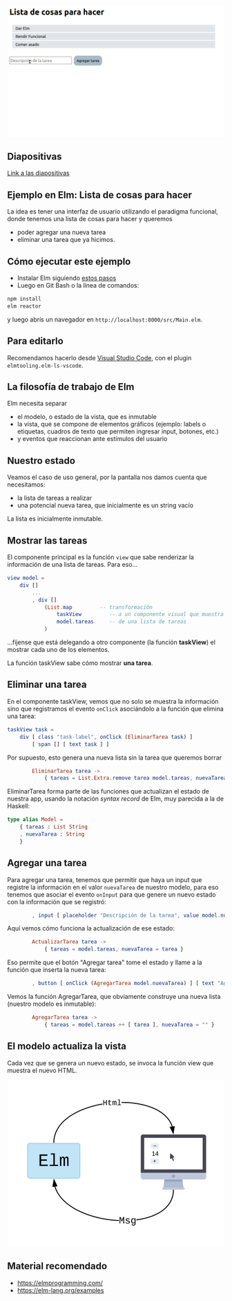 ![demo](./image/demo2021.gif)

## Diapositivas

[Link a las diapositivas](https://docs.google.com/presentation/d/16L1Iin6Au1CHNSr7QXFxIn3b0kAHzMgfo4mediIHRbg/edit)

## Ejemplo en Elm: Lista de cosas para hacer

La idea es tener una interfaz de usuario utilizando el paradigma funcional, donde tenemos una lista de cosas para hacer y queremos

- poder agregar una nueva tarea
- eliminar una tarea que ya hicimos.

## Cómo ejecutar este ejemplo

- Instalar Elm siguiendo [estos pasos](https://guide.elm-lang.org/install/elm.html)
- Luego en Git Bash o la línea de comandos:

```bash
npm install
elm reactor
```

y luego abrís un navegador en `http://localhost:8000/src/Main.elm`.

## Para editarlo

Recomendamos hacerlo desde [Visual Studio Code](https://code.visualstudio.com/), con el plugin `elmtooling.elm-ls-vscode`.

## La filosofía de trabajo de Elm

Elm necesita separar 

- el modelo, o estado de la vista, que es inmutable
- la vista, que se compone de elementos gráficos (ejemplo: labels o etiquetas, cuadros de texto que permiten ingresar input, botones, etc.)
- y eventos que reaccionan ante estímulos del usuario

## Nuestro estado

Veamos el caso de uso general, por la pantalla nos damos cuenta que necesitamos:

- la lista de tareas a realizar
- una potencial nueva tarea, que inicialmente es un string vacío

La lista es inicialmente inmutable.

## Mostrar las tareas

El componente principal es la función `view` que sabe renderizar la información de una lista de tareas. Para eso...

```elm
view model =
    div []
        ...
        , div []
            (List.map         -- transformación
                taskView         -- a un componente visual que muestra las tareas
                model.tareas     -- de una lista de tareas
            )
```

...fíjense que está delegando a otro componente (la función **taskView**) el mostrar cada uno de los elementos.

La función taskView sabe cómo mostrar **una tarea**.

## Eliminar una tarea

En el componente taskView, vemos que no solo se muestra la información sino que registramos el evento `onClick` asociándolo a la función que elimina una tarea:

```elm
taskView task =
    div [ class "task-label", onClick (EliminarTarea task) ]
        [ span [] [ text task ] ]
```

Por supuesto, esto genera una nueva lista sin la tarea que queremos borrar

```elm
        EliminarTarea tarea ->
            { tareas = List.Extra.remove tarea model.tareas, nuevaTarea = "" }
```

EliminarTarea forma parte de las funciones que actualizan el estado de nuestra app, usando la notación _syntax record_ de Elm, muy parecida a la de Haskell:

```elm
type alias Model =
    { tareas : List String
    , nuevaTarea : String
    }
```

## Agregar una tarea

Para agregar una tarea, tenemos que permitir que haya un input que registre la información en el valor `nuevaTarea` de nuestro modelo, para eso tenemos que asociar el evento `onInput` para que genere un nuevo estado con la información que se registró:

```elm
        , input [ placeholder "Descripción de la tarea", value model.nuevaTarea, onInput ActualizarTarea ] []
```

Aquí vemos cómo funciona la actualización de ese estado:

```elm
        ActualizarTarea tarea ->
            { tareas = model.tareas, nuevaTarea = tarea }
```

Eso permite que el botón "Agregar tarea" tome el estado y llame a la función que inserta la nueva tarea:

```elm
        , button [ onClick (AgregarTarea model.nuevaTarea) ] [ text "Agregar tarea" ]
```

Vemos la función AgregarTarea, que obviamente construye una nueva lista (nuestro modelo es inmutable):

```elm
        AgregarTarea tarea ->
            { tareas = model.tareas ++ [ tarea ], nuevaTarea = "" }
```

## El modelo actualiza la vista

Cada vez que se genera un nuevo estado, se invoca la función view que muestra el nuevo HTML.

![elm architecture](./image/elm-architecture.svg)

## Material recomendado

- https://elmprogramming.com/
- https://elm-lang.org/examples

